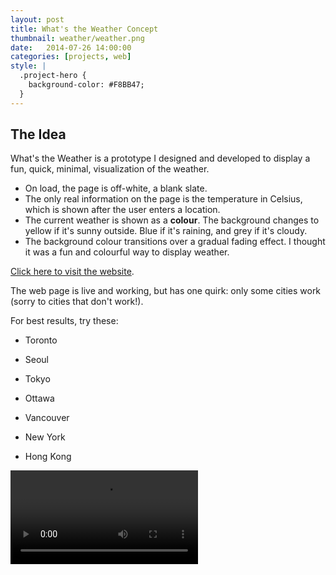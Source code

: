 ```yaml
---
layout: post
title: What's the Weather Concept
thumbnail: weather/weather.png
date:   2014-07-26 14:00:00
categories: [projects, web]
style: |
  .project-hero {
    background-color: #F8BB47;
  }
---
```


## The Idea

What's the Weather is a prototype I designed and developed to display a fun, quick, minimal, visualization of the weather.

- On load, the page is off-white, a blank slate.
- The only real information on the page is the temperature in Celsius, which is shown after the user enters a location.
- The current weather is shown as a __colour__. The background changes to yellow if it's sunny outside. Blue if it's raining, and grey if it's cloudy.
- The background colour transitions over a gradual fading effect. I thought it was a fun and colourful way to display weather.

[Click here to visit the website](http://jffry-mrtn.github.io/whats-the-weather/).

The web page is live and working, but has one quirk: only some cities work (sorry to cities that don't work!).

For best results, try these:
- Toronto

- Seoul

- Tokyo

- Ottawa

- Vancouver

- New York

- Hong Kong

<video src="/images/projects/weather/whats-the-weather-demo.mov" autoplay loop controls />
